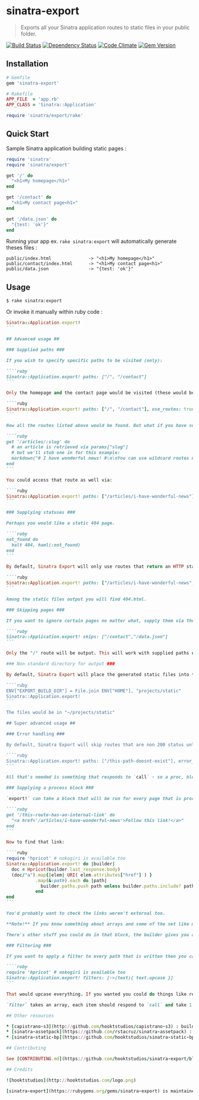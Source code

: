 # sinatra-export

> Exports all your Sinatra application routes to static files in your public folder.

[![Build Status](https://travis-ci.org/hooktstudios/sinatra-export.png?branch=master)](https://travis-ci.org/hooktstudios/sinatra-export)
[![Dependency Status](https://gemnasium.com/hooktstudios/sinatra-export.png)](https://gemnasium.com/hooktstudios/sinatra-export)
[![Code Climate](https://codeclimate.com/github/hooktstudios/sinatra-export.png)](https://codeclimate.com/github/hooktstudios/sinatra-export)
[![Gem Version](https://badge.fury.io/rb/sinatra-export.png)](https://rubygems.org/gems/sinatra-export)

## Installation

```ruby
# Gemfile
gem 'sinatra-export'
```

```ruby
# Rakefile
APP_FILE  = 'app.rb'
APP_CLASS = 'Sinatra::Application'

require 'sinatra/export/rake'
```

## Quick Start

Sample Sinatra application building static pages :

```ruby
require 'sinatra'
require 'sinatra/export'

get '/' do
  "<h1>My homepage</h1>"
end

get '/contact' do
  "<h1>My contact page<h1>"
end

get '/data.json' do
  "{test: 'ok'}"
end
```

Running your app ex. `rake sinatra:export` will automatically generate theses files :

    public/index.html              -> "<h1>My homepage</h1>"
    public/contact/index.html      -> "<h1>My contact page<h1>"
    public/data.json               -> "{test: 'ok'}"

## Usage

    $ rake sinatra:export

Or invoke it manually within ruby code :

````ruby
Sinatra::Application.export!
```

## Advanced usage ##

### Supplied paths ###

If you wish to specify specific paths to be visited (only):

````ruby
Sinatra::Application.export! paths: ["/", "/contact"]
```

Only the homepage and the contact page would be visited (these would be visited anyway, but lets start off simple!) If you wanted the paths you specify *and* any paths that Sinatra::AdvancedRoutes can find then you could use:

````ruby
Sinatra::Application.export! paths: ["/", "/contact"], use_routes: true
```

Now all the routes listed above would be found. But what if you have some routes with wildcards or named captures?

````ruby
get '/articles/:slug' do
  # an article is retrieved via params["slug"]
  # but we'll stub one in for this example:
  markdown("# I have wonderful news! #\n\nYou can use wildcard routes now.\n")
end
```

You could access that route as well via:

````ruby
Sinatra::Application.export! paths: ["/articles/i-have-wonderful-news"], use_routes: true
```

### Supplying statuses ###

Perhaps you would like a static 404 page.

````ruby
not_found do
  halt 404, haml(:not_found)
end
```

By default, Sinatra Export will only use routes that return an HTTP status code of 200. If you want non 200 pages then supply the path with the expected status in an array, for example:

````ruby
Sinatra::Application.export! paths: ["/articles/i-have-wonderful-news",["/404.html",400]], use_routes: true
```

Among the static files output you will find 404.html.

### Skipping pages ###

If you want to ignore certain pages no matter what, supply them via the `skip` keyword in a list:

````ruby
Sinatra::Application.export! skips: ["/contact","/data.json"]
```

Only the "/" route will be output. This will work with supplied paths or routes found via `use_routes`.

### Non standard directory for output ###

By default, Sinatra Export will place the generated static files into the Sinatra app's public folder. If you want to put them somewhere else then you can use the `EXPORT_BUILD_DIR` environment variable. For example:

````ruby
ENV["EXPORT_BUILD_DIR"] = File.join ENV["HOME"], "projects/static"
Sinatra::Application.export!
```

The files would be in "~/projects/static"

## Super advanced usage ##

### Error handling ###

By default, Sinatra Export will skip routes that are non 200 status unless you supply the expected status for a page. When it hits an unexpected status it will output an error in red text to the terminal and continue processing. If you want to change this, you can supply your own error handler. For example, to stop processing when you hit an unexpected status code:

````ruby
Sinatra::Application.export! paths: ["/this-path-doesnt-exist"], error_handler: ->(desc){ fail "Didn't expect that! #{desc}" }
```

All that's needed is something that responds to `call` - so a proc, block or lambda - that takes 1 argument, a description string of the error.

### Supplying a process block ###

`export!` can take a block that will be run for every page that is processed. Inside the block, and instance of the `Builder` class (the one that does all the work, see the API docs via `rake yard` for more) will be accessible. For example, let's add a path during the processing:

````ruby
get '/this-route-has-an-internal-link' do
  "<a href='/articles/i-have-wonderful-news'>Follow this link!</a>"
end
```

Now to find that link:

````ruby
require 'hpricot' # nokogiri is available too
Sinatra::Application.export! do |builder|
  doc = Hpricot(builder.last_response.body)
  (doc/"a").map{|elem| URI( elem.attributes["href"] ) }
           .map(&:path).each do |path|
             builder.paths.push path unless builder.paths.include? path
           end
end
```

You'd probably want to check the links weren't external too.

**Note!** If you know something about arrays and some of the set like methods available then you'll think that the last block given to each could've been made shorter by using `|=` instead of `push` with `unless`. Be warned that under the hood the Builder is using an Enumerator to check each of the `paths`, and by using `|=` the paths will somehow become disassociated with the enumerator and your work will be in vain!

There's other stuff you could do in that block, the builder gives you access to `paths`, `skips` (both read/write); `visited` (a list of the paths visited so far), `errored` (a list of the paths that have called the error handler), the `last_path` (which inside the block will be the current path) and the `last_response`, so you can access things like the `last_response.status` and `last_response.body`.

### Filtering ###

If you want to apply a filter to every path that is written then you can supply those via the `filters` keyword:

````ruby
require 'hpricot' # nokogiri is available too
Sinatra::Application.export! filters: [->(text){ text.upcase }]
```

That would upcase everything. If you wanted you could do things like remove mentions of "localhost" or whatever.

`filter` takes an array, each item should respond to `call` and take 1 argument, the text to be filtered. Each filter will be applied in the order of the array.

## Other resources

* [capistrano-s3](http://github.com/hooktstudios/capistrano-s3) : build and deploy a static website to Amazon S3
* [sinatra-assetpack](https://github.com/rstacruz/sinatra-assetpack) : package your assets transparently in Sinatra
* [sinatra-static-bp](https://github.com/hooktstudios/sinatra-static-bp) : boilerplate to setup complete static website

## Contributing

See [CONTRIBUTING.md](https://github.com/hooktstudios/sinatra-export/blob/master/CONTRIBUTING.md) for more details on contributing and running test.

## Credits

![hooktstudios](http://hooktstudios.com/logo.png)

[sinatra-export](https://rubygems.org/gems/sinatra-export) is maintained and funded by [hooktstudios](https://github.com/hooktstudios)
